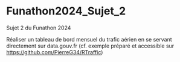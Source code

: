 # Funathon2024_Sujet_2
Sujet 2 du Funathon 2024

Réaliser un tableau de bord mensuel du trafic aérien en se servant directement sur data.gouv.fr (cf. exemple préparé et accessible sur https://github.com/PierreG34/RTraffic)
